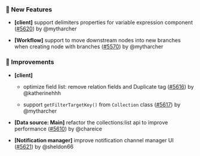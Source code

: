 ### 🎉 New Features

- **[client]** support delimiters properties for variable expression component ([#5620](https://github.com/nocobase/nocobase/pull/5620)) by @mytharcher

- **[Workflow]** support to move downstream nodes into new branches when creating node with branches ([#5570](https://github.com/nocobase/nocobase/pull/5570)) by @mytharcher

### 🚀 Improvements

- **[client]**
  - optimize field list: remove relation fields and Duplicate tag ([#5616](https://github.com/nocobase/nocobase/pull/5616)) by @katherinehhh

  - support `getFilterTargetKey()` from `Collection` class ([#5617](https://github.com/nocobase/nocobase/pull/5617)) by @mytharcher

- **[Data source: Main]** refactor the collections:list api  to improve performance ([#5610](https://github.com/nocobase/nocobase/pull/5610)) by @chareice

- **[Notification manager]** improve notification channel manager UI ([#5621](https://github.com/nocobase/nocobase/pull/5621)) by @sheldon66

